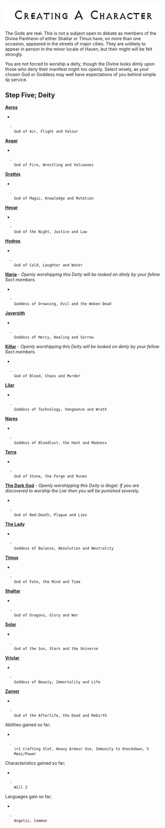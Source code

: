 

<div class="center" style="width: auto; margin-left: auto; margin-right: auto;">

![<File:CharGen.jpg>](CharGen.jpg "File:CharGen.jpg")

</div>

The Gods are real. This is not a subject open to debate as members of
the Divine Pantheon of either Shaltar or Timus have, on more than one
occasion, appeared in the streets of major cities. They are unlikely to
appear in person in the minor locale of Haven, but their might will be
felt strongly.

You are not forced to worship a deity, though the Divine looks dimly
upon those who deny their manifest might too openly. Select wisely, as
your chosen God or Goddess may well have expectations of you behind
simple lip service.

## **Step Five; Deity**

**[Aeros](GoldAngelEarthFA "wikilink")**

  -

      -
        God of Air, Flight and Valour

**[Asgar](GoldAngelEarthFAs "wikilink")**

  -

      -
        God of Fire, Wrestling and Volcanoes

**[Grathis](GoldAngelEarthFG "wikilink")**

  -

      -
        God of Magic, Knowledge and Mutation

**[Hevar](GoldAngelEarthFH "wikilink")**

  -

      -
        God of the Night, Justice and Law

**[Hydros](GoldAngelEarthFHy "wikilink")**

  -

      -
        God of Cold, Laughter and Water

**[Illaria](GoldAngelEarthFI "wikilink")** - *Openly worshipping this
Deity will be looked on dimly by your fellow Sect members.*

  -

      -
        Goddess of Drowning, Evil and the Woken Dead

**[Javersith](GoldAngelEarthFJ "wikilink")**

  -

      -
        Goddess of Mercy, Healing and Sorrow

**[Killar](GoldAngelEarthFK "wikilink")** - *Openly worshipping this
Deity will be looked on dimly by your fellow Sect members.*

  -

      -
        God of Blood, Chaos and Murder

**[Lilar](GoldAngelEarthFL "wikilink")**

  -

      -
        Goddess of Technology, Vengeance and Wrath

**[Nares](GoldAngelEarthFN "wikilink")**

  -

      -
        Goddess of Bloodlust, the Hunt and Madness

**[Terra](GoldAngelEarthFT "wikilink")**

  -

      -
        God of Stone, the Forge and Runes

**[The Dark God](GoldAngelEarthFDG "wikilink")** - *Openly worshipping
this Deity is illegal. If you are discovered to worship the Liar then
you will be punished severely.*

  -

      -
        God of Bed-Death, Plague and Lies

**[The Lady](GoldAngelEarthFTL "wikilink")**

  -

      -
        Goddess of Balance, Absolution and Neutrality

**[Timus](GoldAngelEarthFT "wikilink")**

  -

      -
        God of Fate, the Mind and Time

**[Shaltar](GoldAngelEarthFS "wikilink")**

  -

      -
        God of Dragons, Glory and War

**[Solar](GoldAngelEarthFSo "wikilink")**

  -

      -
        God of the Sun, Stars and the Universe

**[Vriclar](GoldAngelEarthFV "wikilink")**

  -

      -
        Goddess of Beauty, Immortality and Life

**[Zarner](GoldAngelEarthFZ "wikilink")**

  -

      -
        God of the Afterlife, the Dead and Rebirth

Abilities gained so far;

  -

      -
        \+1 Crafting Slot, Heavy Armour Use, Immunity to Knockdown, 5
        Mani/Power

Characteristics gained so far;

  -

      -
        Will 2

Languages gain so far;

  -

      -
        Angelic, Common